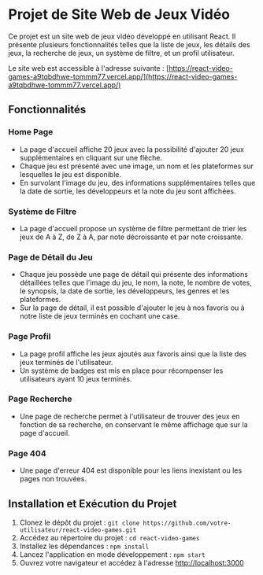 # Projet de Site Web de Jeux Vidéo

Ce projet est un site web de jeux vidéo développé en utilisant React. Il présente plusieurs fonctionnalités telles que la liste de jeux, les détails des jeux, la recherche de jeux, un système de filtre, et un profil utilisateur.

Le site web est accessible à l'adresse suivante : [https://react-video-games-a9tqbdhwe-tommm77.vercel.app/](https://react-video-games-a9tqbdhwe-tommm77.vercel.app/)

## Fonctionnalités

### Home Page
- La page d'accueil affiche 20 jeux avec la possibilité d'ajouter 20 jeux supplémentaires en cliquant sur une flèche.
- Chaque jeu est présenté avec une image, un nom et les plateformes sur lesquelles le jeu est disponible.
- En survolant l'image du jeu, des informations supplémentaires telles que la date de sortie, les développeurs et la note du jeu sont affichées.

### Système de Filtre
- La page d'accueil propose un système de filtre permettant de trier les jeux de A à Z, de Z à A, par note décroissante et par note croissante.

### Page de Détail du Jeu
- Chaque jeu possède une page de détail qui présente des informations détaillées telles que l'image du jeu, le nom, la note, le nombre de votes, le synopsis, la date de sortie, les développeurs, les genres et les plateformes.
- Sur la page de détail, il est possible d'ajouter le jeu à nos favoris ou à notre liste de jeux terminés en cochant une case.

### Page Profil
- La page profil affiche les jeux ajoutés aux favoris ainsi que la liste des jeux terminés de l'utilisateur.
- Un système de badges est mis en place pour récompenser les utilisateurs ayant 10 jeux terminés.

### Page Recherche
- Une page de recherche permet à l'utilisateur de trouver des jeux en fonction de sa recherche, en conservant le même affichage que sur la page d'accueil.

### Page 404
- Une page d'erreur 404 est disponible pour les liens inexistant ou les pages non trouvées.

## Installation et Exécution du Projet

1. Clonez le dépôt du projet : `git clone https://github.com/votre-utilisateur/react-video-games.git`
2. Accédez au répertoire du projet : `cd react-video-games`
3. Installez les dépendances : `npm install`
4. Lancez l'application en mode développement : `npm start`
5. Ouvrez votre navigateur et accédez à l'adresse [http://localhost:3000](http://localhost:3000)
